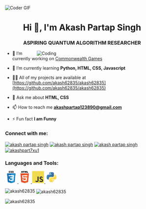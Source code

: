 <img align="center" alt="Coder GIF" src="https://indoanalytica.com/static/images/bannerr.gif" />

<h1 align="center">Hi 👋, I'm Akash Partap Singh</h1>
<h3 align="center">ASPIRING QUANTUM ALGORITHM RESEARCHER</h3>
<img align="right" alt="Coding" width="400" src="https://encrypted-tbn0.gstatic.com/images?q=tbn:ANd9GcRAPi56iSy2mhsZXFLOPG0i-ZjEz756eVY9eg&usqp=CAU">

- 🔭 I’m currently working on [Commonwealth Games](https://akash62835.github.io/commonwelthlpu.github.io/)

- 🌱 I’m currently learning **Python, HTML, CSS, Javascript**

- 👨‍💻 All of my projects are available at [https://github.com/akash62835/akash62835](https://github.com/akash62835/akash62835)

- 💬 Ask me about **HTML, CSS**

- 📫 How to reach me **akashpartap123890@gmail.com**

- ⚡ Fun fact **I am Funny**

<h3 align="left">Connect with me:</h3>
<p align="left">
<a href="https://stackoverflow.com/users/akash partap singh" target="blank"><img align="center" src="https://raw.githubusercontent.com/rahuldkjain/github-profile-readme-generator/master/src/images/icons/Social/stack-overflow.svg" alt="akash partap singh" height="30" width="40" /></a>
<a href="https://www.hackerrank.com/akash partap singh" target="blank"><img align="center" src="https://raw.githubusercontent.com/rahuldkjain/github-profile-readme-generator/master/src/images/icons/Social/hackerrank.svg" alt="akash partap singh" height="30" width="40" /></a>
<a href="https://www.hackerearth.com/akash partap singh" target="blank"><img align="center" src="https://raw.githubusercontent.com/rahuldkjain/github-profile-readme-generator/master/src/images/icons/Social/hackerearth.svg" alt="akash partap singh" height="30" width="40" /></a>
<a href="https://auth.geeksforgeeks.org/user/akashpart7xu1" target="blank"><img align="center" src="https://raw.githubusercontent.com/rahuldkjain/github-profile-readme-generator/master/src/images/icons/Social/geeks-for-geeks.svg" alt="akashpart7xu1" height="30" width="40" /></a>
</p>

<h3 align="left">Languages and Tools:</h3>
<p align="left"> <a href="https://www.w3schools.com/css/" target="_blank" rel="noreferrer"> <img src="https://raw.githubusercontent.com/devicons/devicon/master/icons/css3/css3-original-wordmark.svg" alt="css3" width="40" height="40"/> </a> <a href="https://www.w3.org/html/" target="_blank" rel="noreferrer"> <img src="https://raw.githubusercontent.com/devicons/devicon/master/icons/html5/html5-original-wordmark.svg" alt="html5" width="40" height="40"/> </a> <a href="https://developer.mozilla.org/en-US/docs/Web/JavaScript" target="_blank" rel="noreferrer"> <img src="https://raw.githubusercontent.com/devicons/devicon/master/icons/javascript/javascript-original.svg" alt="javascript" width="40" height="40"/> </a> <a href="https://www.python.org" target="_blank" rel="noreferrer"> <img src="https://raw.githubusercontent.com/devicons/devicon/master/icons/python/python-original.svg" alt="python" width="40" height="40"/> </a> </p>

<p><img align="left" src="https://github-readme-stats.vercel.app/api/top-langs?username=akash62835&show_icons=true&locale=en&layout=compact" alt="akash62835" /></p>

<p>&nbsp;<img align="center" src="https://github-readme-stats.vercel.app/api?username=akash62835&show_icons=true&locale=en" alt="akash62835" /></p>

<p><img align="center" src="https://github-readme-streak-stats.herokuapp.com/?user=akash62835&" alt="akash62835" /></p>
